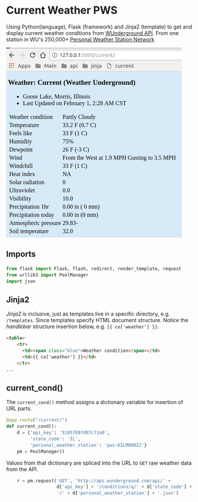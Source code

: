 # Current Weather PWS

Using Python(language), Flask (framework) and Jinja2 (template) to get and display current weather conditions from [WUnderground API](https://www.wunderground.com/weather/api/). From one station in WU's 250,000+ [Personal Weather Station Network](https://www.wunderground.com/weatherstation/overview.asp)

![current]

## Imports

```py
from flask import Flask, flash, redirect, render_template, request
from urllib3 import PoolManager
import json
```

## Jinja2

_Jinja2_ is inclusive, just as templates live in a specific directory, e.g. `/templates`. Since templates specify HTML document structure. Notice the _handlebar_ structure insertion below, e.g. `{{ co['weather'] }}`.

```html
<table>
    <tr>
      <td><span class="blue">Weather condition</span></td>
      <td>{{ co['weather'] }}</td>
    </tr>
...
```

## current_cond()

The `current_cond()` method assigns a dictionary variable for insertion of URL parts.

```py
@app.route("/current/")
def current_cond():
    d = {'api_key': '51857b97d97c71a0',
         'state_code': 'IL',
         'personal_weather_station': 'pws:KILMORRI2'}
    pm = PoolManager()
```

Values from that dictionary are spliced into the URL to `GET` raw weather data from the API.

```py
    r = pm.request('GET', 'http://api.wunderground.com/api/' +
                   d['api_key'] + '/conditions/q/' + d['state_code'] +
                   '/' + d['personal_weather_station'] + '.json')
```

[current]: current-weather-pws.png "get current weather conditions"
